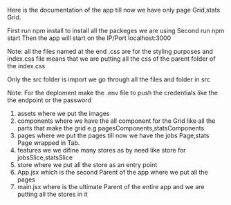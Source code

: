 Here is the documentation of the app till now we have only  page Grid,stats Grid.

First run npm install to install all the packeges we are using 
Second run npm start
Then the app will start on the IP/Port localhost:3000


Note: all the files named at the end .css are for the styling purposes and index.css file means that we are putting all the css of the parent folder of the index.css 

Only the src folder is import we go through all the files and folder in src

Note: For the deploment make the .env file to push the credentials like the the endpoint or the password

1. assets where we put the images 
2. components where we have the all component for the Grid like all the parts that make the grid e.g pagesComponents,statsComponents
3. pages where we put the pages till now we have the jobs Page,stats Page wrapped in Tab.
4. features we we difine many stores as by need like store for jobsSlice,statsSlice
5. store where we put all the store as an entry point
6. App.jsx which is the second Parent of the app where we put all the pages
7. main.jsx where is the ultimate Parent of the entire app and we are putting all the stores in it
